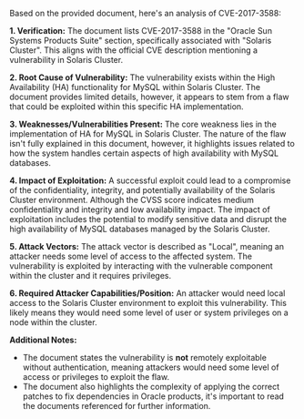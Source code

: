 Based on the provided document, here's an analysis of CVE-2017-3588:

**1. Verification:**
The document lists CVE-2017-3588 in the "Oracle Sun Systems Products Suite" section, specifically associated with "Solaris Cluster". This aligns with the official CVE description mentioning a vulnerability in Solaris Cluster.

**2. Root Cause of Vulnerability:**
The vulnerability exists within the High Availability (HA) functionality for MySQL within Solaris Cluster. The document provides limited details, however, it appears to stem from a flaw that could be exploited within this specific HA implementation.

**3. Weaknesses/Vulnerabilities Present:**
The core weakness lies in the implementation of HA for MySQL in Solaris Cluster. The nature of the flaw isn't fully explained in this document, however, it highlights issues related to how the system handles certain aspects of high availability with MySQL databases.

**4. Impact of Exploitation:**
A successful exploit could lead to a compromise of the confidentiality, integrity, and potentially availability of the Solaris Cluster environment. Although the CVSS score indicates medium confidentiality and integrity and low availability impact. The impact of exploitation includes the potential to modify sensitive data and disrupt the high availability of MySQL databases managed by the Solaris Cluster.

**5. Attack Vectors:**
The attack vector is described as "Local", meaning an attacker needs some level of access to the affected system. The vulnerability is exploited by interacting with the vulnerable component within the cluster and it requires privileges.

**6. Required Attacker Capabilities/Position:**
An attacker would need local access to the Solaris Cluster environment to exploit this vulnerability. This likely means they would need some level of user or system privileges on a node within the cluster.

**Additional Notes:**
- The document states the vulnerability is **not** remotely exploitable without authentication, meaning attackers would need some level of access or privileges to exploit the flaw.
- The document also highlights the complexity of applying the correct patches to fix dependencies in Oracle products, it's important to read the documents referenced for further information.